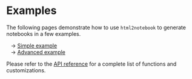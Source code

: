 # Examples

The following pages demonstrate how to use `html2notebook` to generate notebooks in a few examples.

&nbsp;&nbsp;&nbsp;→ [Simple example](examples-simple.md)<br>
&nbsp;&nbsp;&nbsp;→ [Advanced example](examples-advanced.md)

Please refer to the [API reference](./api) for a complete list of functions and customizations.
